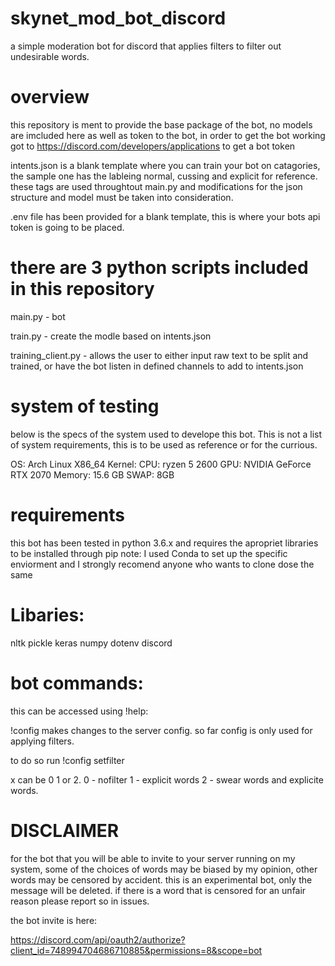 # skynet_mod_bot_discord
a simple moderation bot for discord that applies filters to filter out undesirable words.

# overview 
this repository is ment to provide the base package of the bot, no models are imcluded here as well as token to the bot,
in order to get the bot working got to https://discord.com/developers/applications to get a bot token

intents.json is a blank template where you can train your bot on catagories, the sample one has the lableing normal, cussing and explicit for reference. 
these tags are used throughtout main.py and modifications for the json structure and model must be taken into consideration.

.env file has been provided for a blank template, this is where your bots api token is going to be placed.

# there are 3 python scripts included in this repository

main.py - bot

train.py - create the modle based on intents.json

training_client.py - allows the user to either input raw text to be split and trained, or have the bot listen in defined channels to add to intents.json


# system of testing
below is the specs of the system used to develope this bot.
This is not a list of system requirements, this is to be used as reference or for the currious.

OS: Arch Linux X86_64
Kernel:
CPU: ryzen 5 2600
GPU: NVIDIA GeForce RTX 2070
Memory: 15.6 GB
SWAP: 8GB


# requirements
this bot has been tested in python 3.6.x and requires the apropriet libraries to be installed  through pip
note: I used Conda to set up the specific enviorment and I strongly recomend anyone who wants to clone dose the same

# Libaries:

 nltk
 pickle
 keras
 numpy
 dotenv
 discord

# bot commands: 
this can be accessed using !help:

!config 
makes changes to the server config. so far config is only used for applying filters.

to do so run !config setfilter <X>
  
  x can be 0 1 or 2. 
  0 - nofilter
  1 - explicit words
  2 - swear words and explicite words.
  
 # DISCLAIMER
  
for the bot that you will be able to invite to your server running on my system, some of the choices of words may be biased by my opinion, 
other words may be censored by accident. this is an experimental bot, only the message will be deleted. if there is a word that is censored for an unfair reason
please report so in issues. 
  
the bot invite is here: 

https://discord.com/api/oauth2/authorize?client_id=748994704686710885&permissions=8&scope=bot




